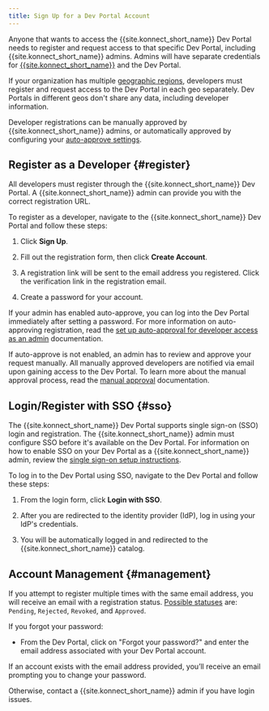 ```yaml
---
title: Sign Up for a Dev Portal Account
---
```


Anyone that wants to access the {{site.konnect_short_name}} Dev Portal needs to register and request access to that specific Dev Portal, including {{site.konnect_short_name}} admins. Admins will have separate credentials for [{{site.konnect_short_name}}](https://cloud.konghq.com/) and the Dev Portal.

If your organization has multiple [geographic regions](/konnect/geo/), developers must register and request access to the Dev Portal in each geo separately. Dev Portals in different geos don't share any data, including developer information.

Developer registrations can be manually approved by {{site.konnect_short_name}} admins, or automatically approved by configuring your [auto-approve settings](/konnect/dev-portal/access-and-approval/auto-approve-devs-apps/).


## Register as a Developer {#register}

All developers must register through the {{site.konnect_short_name}} Dev Portal. A {{site.konnect_short_name}} admin can provide you with the correct registration URL. 

To register as a developer, navigate to the {{site.konnect_short_name}} Dev Portal and follow these steps: 

1. Click **Sign Up**.

2. Fill out the registration form, then click **Create Account**.

3. A registration link will be sent to the email address you registered. Click the verification link in the registration email. 

4. Create a password for your account.

If your admin has enabled auto-approve, you can log into the Dev Portal immediately after setting a password. For more information on auto-approving registration, read the [set up auto-approval for developer access as an admin](/konnect/dev-portal/access-and-approval/auto-approve-devs-apps/) documentation.

If auto-approve is not enabled, an admin has to review and approve your request manually. All manually approved developers are notified via email upon gaining access to the Dev Portal. To learn more about the manual approval process, read the [manual approval](/konnect/dev-portal/access-and-approval/manage-devs/#approve-dev-reg) documentation.

## Login/Register with SSO {#sso}

The {{site.konnect_short_name}} Dev Portal supports single sign-on (SSO) login and registration. The {{site.konnect_short_name}} admin must configure SSO before it's available on the Dev Portal. For information on how to enable SSO on your Dev Portal as a {{site.konnect_short_name}} admin, review the [single sign-on setup instructions](/konnect/dev-portal/customization/#single-sign-on/). 

To log in to the Dev Portal using SSO, navigate to the Dev Portal and follow these steps: 

1. From the login form, click **Login with SSO**.

2. After you are redirected to the identity provider (IdP), log in using your IdP's credentials.

3. You will be automatically logged in and redirected to the {{site.konnect_short_name}} catalog.

## Account Management {#management}

If you attempt to register multiple times with the same email address, you will receive an email with a registration status. [Possible statuses](/konnect/dev-portal/access-and-approval/manage-devs/#status/) are: `Pending`, `Rejected`, `Revoked`, and `Approved`.

If you forgot your password: 

* From the Dev Portal, click on "Forgot your password?" and enter the email address associated with your Dev Portal account.

If an account exists with the email address provided, you’ll receive an email prompting you to change your password.

Otherwise, contact a {{site.konnect_short_name}} admin if you have login issues.
